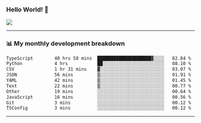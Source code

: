 ### Hello World! 👋

<a>
  <img align="center" src="https://github-readme-stats.vercel.app/api?username=megatunger&count_private=true&include_all_commits=true&bg_color=30,56CCF2,2F80ED&title_color=fff&text_color=fff" />
</a>

------
### 📊 My monthly development breakdown

<!--START_SECTION:waka-->

```txt
TypeScript        40 hrs 58 mins  ████████████████████▓░░░░   82.84 %
Python            4 hrs           ██░░░░░░░░░░░░░░░░░░░░░░░   08.10 %
CSV               1 hr 31 mins    ▓░░░░░░░░░░░░░░░░░░░░░░░░   03.07 %
JSON              56 mins         ▒░░░░░░░░░░░░░░░░░░░░░░░░   01.91 %
YAML              42 mins         ▒░░░░░░░░░░░░░░░░░░░░░░░░   01.45 %
Text              22 mins         ▒░░░░░░░░░░░░░░░░░░░░░░░░   00.77 %
Other             19 mins         ░░░░░░░░░░░░░░░░░░░░░░░░░   00.64 %
JavaScript        16 mins         ░░░░░░░░░░░░░░░░░░░░░░░░░   00.56 %
Git               3 mins          ░░░░░░░░░░░░░░░░░░░░░░░░░   00.12 %
TSConfig          3 mins          ░░░░░░░░░░░░░░░░░░░░░░░░░   00.12 %
```

<!--END_SECTION:waka-->

------
